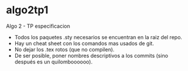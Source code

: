# algo2tp1
Algo 2 - TP especificacion
 - Todos los paquetes .sty necesarios se encuentran en la raiz del repo.
 - Hay un cheat sheet con los comandos mas usados de git.
 - No dejar los .tex rotos (que no compilen).
 - De ser posible, poner nombres descriptivos a los commits (sino después es un quilomboooooo).
